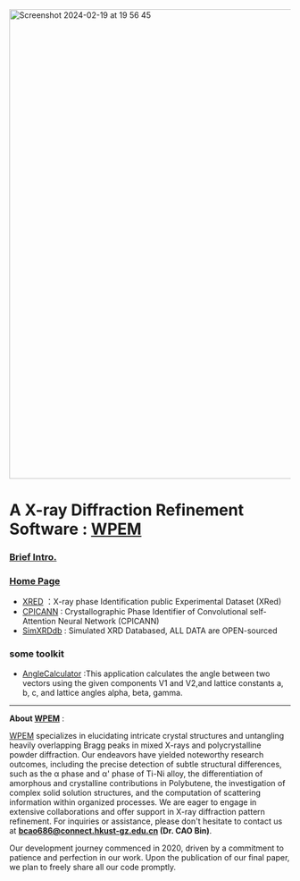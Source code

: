 <img width="840" alt="Screenshot 2024-02-19 at 19 56 45" src="https://github.com/WPEM/.github/assets/86995074/aa7a74f6-61b3-4645-8533-8abb70d30ee6">

# A X-ray Diffraction Refinement Software : [WPEM](https://github.com/Bin-Cao/WPEM)

### [Brief Intro.](https://github.com/Bin-Cao/WPEM/blob/main/intro/WPEM%20%20AI%20XRD%20analyzer.pdf)

### [Home Page](https://github.com/Bin-Cao/WPEM)

+ [XRED](https://github.com/WPEM/XRED) ：X-ray phase Identification public Experimental Dataset (XRed)
+ [CPICANN](https://github.com/WPEM/CPICANN) : Crystallographic Phase Identifier of Convolutional self-Attention Neural Network (CPICANN)
+ [SimXRDdb](https://github.com/Bin-Cao/SimXRDdb/tree/main) : Simulated XRD Databased, ALL DATA are OPEN-sourced
  

### some toolkit
+ [AngleCalculator](https://github.com/Bin-Cao/WPEM/tree/main/AngleCalculator) :This application calculates the angle between two vectors using the given components V1 and V2,and lattice constants a, b, c, and lattice angles alpha, beta, gamma.

---
**About [WPEM](https://github.com/Bin-Cao/WPEM)** :

[WPEM](https://github.com/Bin-Cao/WPEM) specializes in elucidating intricate crystal structures and untangling heavily overlapping Bragg peaks in mixed X-rays and polycrystalline powder diffraction. Our endeavors have yielded noteworthy research outcomes, including the precise detection of subtle structural differences, such as the α phase and α' phase of Ti-Ni alloy, the differentiation of amorphous and crystalline contributions in Polybutene, the investigation of complex solid solution structures, and the computation of scattering information within organized processes. We are eager to engage in extensive collaborations and offer support in X-ray diffraction pattern refinement. For inquiries or assistance, please don't hesitate to contact us at **bcao686@connect.hkust-gz.edu.cn (Dr. CAO Bin)**.

Our development journey commenced in 2020, driven by a commitment to patience and perfection in our work. Upon the publication of our final paper, we plan to freely share all our code promptly.
